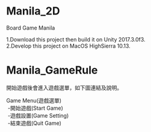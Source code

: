 # Manila_2D
Board Game Manila

1.Download this project then build it on Unity 2017.3.0f3. </br>
2.Develop this project on MacOS HighSierra 10.13. 

# Manila_GameRule

開始遊戲後會進入遊戲選單，如下圖連結及說明。</br>

Game Menu(遊戲選單) </br>
  -開始遊戲(Start Game) </br>
  -遊戲設置(Game Setting) </br>
  -結束遊戲(Quit Game) </br>
  



